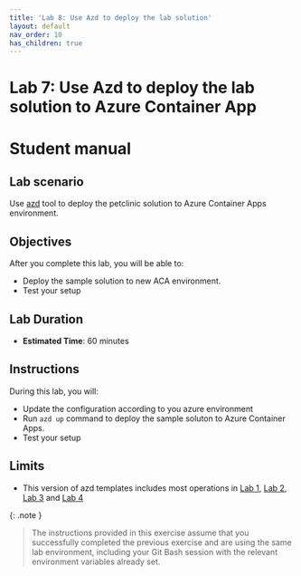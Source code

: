 ```yaml
---
title: 'Lab 8: Use Azd to deploy the lab solution'
layout: default
nav_order: 10
has_children: true
---
```


# Lab 7: Use Azd to deploy the lab solution to Azure Container App

# Student manual

## Lab scenario

Use [azd](https://learn.microsoft.com/en-us/azure/developer/azure-developer-cli/) tool to deploy the petclinic solution to Azure Container Apps environment.

## Objectives

After you complete this lab, you will be able to:

- Deploy the sample solution to new ACA environment.
- Test your setup

## Lab Duration

- **Estimated Time**: 60 minutes

## Instructions

During this lab, you will:

- Update the configuration according to you azure environment
- Run `azd up` command to deploy the sample soluton to Azure Container Apps.
- Test your setup

## Limits

- This version of azd templates includes most operations in [Lab 1](https://azure-samples.github.io/java-microservices-aca-lab/docs/01_lab_plan/01_openlab_plan_migrating_to_aca.html), [Lab 2](https://azure-samples.github.io/java-microservices-aca-lab/docs/02_lab_migrate/02_openlab_setup_aca.html), [Lab 3](https://azure-samples.github.io/java-microservices-aca-lab/docs/03_lab_monitor/03_openlab_monitoring_aca.html) and [Lab 4](https://azure-samples.github.io/java-microservices-aca-lab/docs/04_lab_secrets/04_openlab_secrets_aca.html)

{: .note }
> The instructions provided in this exercise assume that you successfully completed the previous exercise and are using the same lab environment, including your Git Bash session with the relevant environment variables already set.
